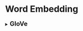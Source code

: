# Word Embedding

<div style='width:1000px;margin:auto'>
<details><summary><b style='font-size:20px'>GloVe</b></summary><p>

<details><summary><b style='font-size:20px'>Read Glove</b></summary><p>
<h4>1. Read GloVe Vectors</h4>
```
embedding_dict = {}
with open('../../../Personal/Development/Courses Docs/GloVe - Pretrained Word Representation/glove.6B.100d.txt') as f:
    for line in f:
        values  = line.split()
        word    = values[0]
        vectors = np.asarray(values[1:], 'float32')
        embedding_dict[word] = vectors
        
f.close()
```

<h4>2. Tokenize & Add Padding</h4>
```
def create_corpus(df):
    corpus = []
    
    for text in tqdm(df.text):
        words = [word.lower() for word in word_tokenize(text) if word.isalpha() and word not in stop]
        corpus.append(words)
    return corpus

corpus = create_corpus(tweet)
```
</p></details>

<details><summary><b style='font-size:20px'>Deep Learning for GloVe</b></summary><p>

```
from keras.preprocessing.text import Tokenizer
from keras.preprocessing.sequence import pad_sequences

MAX_LEN = 50
max_words = 10_000 # considers only the top10,000 words in the dataset.
tokensizer = Tokenizer(num_words=max_words)
tokensizer.fit_on_texts(corpus)
sequences  = tokensizer.texts_to_sequences(corpus)

tweet_pad = pad_sequences(sequences, maxlen=MAX_LEN, truncating='post', padding='post')

# Print number of words
word_index = tokensizer.word_index
print(f'~> Number of Unique words: {bg(len(word_index))}')
```

<h4>3. Create Embedding Matrix</h4>
```
# num_words should equal max_words if you define it first, if not, go with the following line.
num_words = len(word_index)+1
embedding_matrix = np.zeros((num_words, 100))

for word, i in tqdm(word_index.items()):
    if i < num_words:
	    emb_vec = embedding_dict.get(word)
	    if emb_vec is not None:
		embedding_matrix[i] = emb_vec
``` 

<h4>4. LSTM Model with Embedding</h4>
```
from keras.models import Sequential
from keras.layers import Embedding, LSTM, Dense, SpatialDropout1D
from keras.initializers import Constant
from keras.optimizers import Adam

model = Sequential([
    Embedding(num_words, 100, embeddings_initializer=Constant(embedding_matrix), input_length=MAX_LEN),
    SpatialDropout1D(0.2),
    LSTM(64, dropout=0.2, recurrent_dropout=0.2),
    Dense(1, activation='relu')
])
model.summary()
```
```
# Compile the model
model.compile(loss='binary_crossentropy',
              optimizer=Adam(learning_rate=1e-5),
              metrics=['acc', f1_m])
```
```
# Train Test Split
train = tweet_pad[:tweet.shape[0]]
test  = tweet_pad[tweet.shape[0]:]

X_train, X_test, y_train, y_test = train_test_split(train,
                                                    tweet['target'].values,
                                                    test_size=0.15)

shape(X_train, X_test)
```
```
# Fit the model.
history = model.fit(X_train, y_train,
                    batch_size=4,
                    epochs=20,
                    validation_data=(X_test, y_test),
                    verbose=2)
```
</p></details>

<details><summary><b style='font-size:20px'>ML Models for GloVe</b></summary><p>

<h4>5. Make GloVe suitable for ML Models</h4>
```
# Convert each text in a row to a vector.
def sent2vec(s):
    words = str(s).lower()
    words = word_tokenize(words)
    words = [w for w in words if not w in stop and w.isalpha()]
    
    M = []
    for w in words:
        try:
            M.append(embedding_dict[w])
        except:
            continue
            
    M = np.array(M)
    v = M.sum(axis=0)
    if type(v) != np.ndarray: return np.zeros(100)
    return v / np.sqrt((v**2).sum())

# Apply the function
df['text'] = [sent2vec(x) for x in tqdm(df['text'], position=0)]
```
```
# Train Test Split the data
X_train, X_valid, y_train, y_valid = train_test_split(df[df.target.notnull()]['text'],
                                                      df[df.target.notnull()]['target'],
                                                      test_size=.2,
                                                      random_state=33)
```
```
# Convert the data into arrays
X_train, X_valid = X_train.apply(pd.Series), X_valid.apply(pd.Series)
```
</p></details>
</p></details>

<details><summary><b style='font-size:20px'>Universal Sentence Encoding</b></summary><p>
<h4>1. Load the embeddings</h4>
```
# Import the hubber
import tensorflow_hub as hub

# Load the embbedding
embed = hub.load('../../../Personal/Development/Courses Docs/Word Embeddings/Universal Sentence Encoder')
X_train_embedding = embed(train.text.values)
X_test_embedding  = embed(test.text.values)
```

<h4>2. Concatenate with other features</h4>
```
# Merge with TF-IDF
train_df    = np.concatenate([X_train_embedding['outputs'], tf_train], axis=1)
test_df     = np.concatenate([X_test_embedding['outputs'], tf_test], axis=1)
```
</p></details>

<details><summary><b style='font-size:20px'>Gensim [Word2Vec]</b></summary><p>
<h4>1. Load Word2Vec into Gensim</h4>
```
# NOTE: you can limit = 200_000, if you have limited memory.
# GoogleNews: https://drive.google.com/file/d/0B7XkCwpI5KDYNlNUTTlSS21pQmM/edit
from gensim.models import KeyedVectors

word_vectors = KeyedVectors.load_word2vec_format("https://s3.amazonaws.com/dl4j-distribution/GoogleNews-vectors-negative300.bin.gz", binary=True, limit=200_000)
```

<h4>2. Most similar words "Synonems"</h4>
```
word_vectors.most_similar(positive=['cooking', 'potatoes'], topn=5)

#Result.
[('cook', 0.6973530650138855),
('oven_roasting', 0.6754530668258667),
('Slow_cooker', 0.6742032170295715),
('sweet_potatoes', 0.6600279808044434),
('stir_fry_vegetables', 0.6548759341239929)]
```

<h4>3. Adding & Subtracting words.</h4>
```
word_vectors.most_similar(positive=['king', 'women'], negative=['man'], topn=2)

#RESULT
[('queen', 0.7118192315101624), ('monarch', 0.6189674139022827)]
```

<h4>4. Detect unrelated terms</h4>
```
word_vectors.doesnt_match("potatoes milk cake computer".split())

#RESULT
'computer'
```

<h4>5. Cosine similarity b/w words.</h4>
```
word_vectors.similarity('princess', 'queen')

#RESULT
0.70705315983704509
```

<h4>6. Numerical Dimension of the word.</h4>
```
word_vectors['phone']

#RESULT
array([-0.01446533, -0.12792969, -0.11572266, -0.22167969, -0.07373047,
-0.05981445, -0.10009766, -0.06884766, 0.14941406, 0.10107422,
-0.03076172, -0.03271484, -0.03125
 , -0.10791016, 0.12158203,
0.16015625, 0.19335938, 0.0065918 , -0.15429688, 0.03710938,
...
```
</p></details>

<details><summary><b style='font-size:20px'>Build Custom Word2Vec</b></summary><p>
First you need to break your documents into sentences and the sentences into tokens. End up like this:
```
>>> token_list
[
['to', 'provide', 'early', 'intervention/early', 'childhood', 'special',
'education', 'services', 'to', 'eligible', 'children', 'and', 'their',
'families'],
['essential', 'job', 'functions'],
['participate', 'as', 'a', 'transdisciplinary', 'team', 'member', 'to',
'complete', 'educational', 'assessments', 'for']
...
]
```

<h4>Load the Model</h4>
```
from gensim.models.word2vec import Word2Vec

# Setup the parameters.
num_features = 300  # Number of vector elements to represent the word.
min_word_count = 3  # Min number of word count to be considered in the Word2vec model.
num_workers = 2   # Number of CPU cores used for the training.
window_size = 6  # Context window size.
subsampling = 1e-3		# Subsampling rate for frequent terms.
```

<h4>Build the Model</h4>
```
model = Word2Vec(
			token_list,
			workers=num_workers,
			size=num_features,
			min_count=min_word_count,
			window=window_size,
			sample=subsampling)

```

Word2vec models can consume quite a bit of memory. But remember that only the
weight matrix for the hidden layer is of interest. Once you’ve trained your word
model, you can reduce the memory footprint by about half if you freeze your model
and discard the unnecessary information. The following command will discard the
unneeded output weights of your neural network:
```
model.init_sims(replace=True)
```

<h4>Save the model</h4>
```
model_name = "my_domain_specific_word2vec_model"
model.save(model_name)
```

<h4>Use the newly trained model</h4>
```
from gensim.models.word2vec import Word2Vec
model_name = "my_domain_specific_word2vec_model"
model = Word2Vec.load(model_name)
model.most_similar('radiology')
```
</p></details>

<details><summary><b style='font-size:20px'>Build Custom Embedding Layer</b></summary><p>
<h4>Instantiating an Embedding layer</h4>
```
from tensorflow.keras.layers import Embedding

# The Embedding layer takes at least 2 arguments.
# the number of possible tokens (here, 1,000: 1+maximum word index)
# and the dimensionality of the embeddings (here, 64).
embedding_layer = Embedding(1000, 64)
```
<p>This Embedding layer takes as input a 2D tensor of integers, of shape (samples, sequence_length), and returns a 3D floating-point tensor of shape (samples, sequence_length, embedding_dimensionality), the this 3D can be processed by an RNN or 1D convolution layer.</p>

<h4>Loading Dataset</h4>
```
from tensorflow.keras.datasets import imdb
from tensorflow.keras import preprocessing

max_features = 10_000  # Number of words to consider as features
maxlen = 20  # cutds off the text after this number of words (among the max_features most common words).

(X_train, y_train), (X_test, y_test) = imdb.load_data(num_words=max_features)

# Turn the lists of integers into a 2D integer tensor of shape (samples, maxlen).
X_train = preprocessing.sequence.pad_sequences(X_train, maxlen=maxlen)
X_test = preprocessing.sequence.pad_sequences(X_test, maxlen=maxlen)
```

<h4>Using an Embedding layer and classifier on the dataset</h4>
```
from tensorflow.keras.models import Sequential
from tensorflow.keras.layers import Flatten, Dense

# Specifies the maximum input lenght to the Embedding layer so you can later flatten the embedding inputs. After the Embedding layer the activations have shape (samples, maxlen, 8).
model = Sequential()
model.add(Embedding(10_000, 8, input_length=maxlen)
model.add(Flatten())
model.add(Dense(1, activation='sigmoid'))
model.compile(optimizer="rmsprop", loss='binary_crossentropy', metrics=['accuracy'])
model.summary()

history = model.fit(X_train, y_train,
			      epochs=10,
			      batch_size=32,
			      validation_split=.2)
```
Then you can save the model, after traning!
</p></details>

<details><summary><b style='font-size:20px'>fastText</b></summary><p>
Head over to the fastText model repository and download the bin+text model for your language of choice.
After the download finishes, unzip the binary language file.27 With the following code, you can then load it into gensim:
```
# If using gensim version before 3.2.0, use the following code: gensim.models.wrappers.fasttext import FastText
from gensim.models.fasttext import FastText
ft_model = FastText.load_fasttext_format(\
		model_file=MODEL_PATH)
ft_model.most_similar('soccer')
```
</p></details>

<details><summary><b style='font-size:20px'>Similarity Measures</b></summary><p>
```
# Calculate "Eclidean distance"
np.linalg.norm(wv["Illinois"] - wv["Illini"])

# Calculate Cosine Similatiry == Normalized dot product.
cos_similarity = np.dot(wv["Illinois"], wv["Illini"]) / (
    np.linalg.norm(wv["Illinois"]) *\
    np.linalg.norm(wv["Illini"]))
print(cos_similarity)

# Calculate Cosine Distance.
# 0 = Similar
# 
print(1 - cos_similarity)
```
</p></details>

<details><summary><b style='font-size:20px'>Embeddings for Sentence</b></summary><p>
```
def sentence_to_vec(sent, embedding_dict):
	# initialize emtpy list to store embeddings.
	M = []
	for w in words:
		# for every word, fetch the embedding from
		# the dictionary, and append to list of embeddings.
		if w in embedding_dict:
			M.append(embedding_dict[w])
			
	# if we don't have any vectors, returns zeros.
	if len(M) == 0:
		return np.zeros(300)
		
	# Convert list of embeddings to array.
	M = np.array(M)
	
	# Calculate sum over axis=0
	v = M.sum(axis=0)
	
	# Return normalized vector
	return v / np.sqrt((v ** 2).sum())
```
</p></details>
</div>